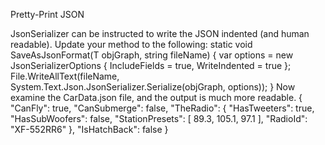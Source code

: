Pretty-Print JSON

JsonSerializer can be instructed to write the JSON
indented (and human readable). Update your method to the following:
static void SaveAsJsonFormat<T>(T objGraph, string fileName)
{
var options = new JsonSerializerOptions
{
IncludeFields = true,
WriteIndented = true
};
File.WriteAllText(fileName, System.Text.Json.JsonSerializer.Serialize(objGraph, options));
}
Now examine the CarData.json file, and the output is much more readable.
{
"CanFly": true,
"CanSubmerge": false,
"TheRadio": {
"HasTweeters": true,
"HasSubWoofers": false,
"StationPresets": [
89.3,
105.1,
97.1
],
"RadioId": "XF-552RR6"
},
"IsHatchBack": false
}

